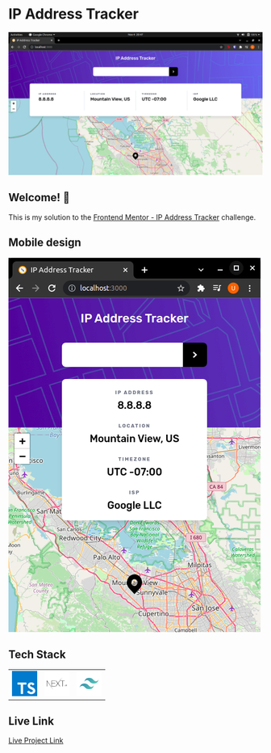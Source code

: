 # IP Address Tracker

![Desktop screenshot for IP address tracker](./design/screenshot-desktop.png)

## Welcome! 👋

This is my solution to the [Frontend Mentor - IP Address Tracker](https://www.frontendmentor.io/challenges/ip-address-tracker-I8-0yYAH0) challenge.

## Mobile design

![Screenshot for mobile design](./design/screenshot-mobile.png)

## Tech Stack

<table>
    <tr>
        <td>
            <img src="https://raw.githubusercontent.com/github/explore/80688e429a7d4ef2fca1e82350fe8e3517d3494d/topics/typescript/typescript.png" height="50" alt="Typescript">
        </td>
        <td>
            <img src="https://raw.githubusercontent.com/github/explore/28b02bbc9ad9f7a503c43775aebeb515dc2da5fc/topics/nextjs/nextjs.png" height="50" alt="NextJS">
        </td>
        <td>
            <img src="https://raw.githubusercontent.com/github/explore/882462b8ecc337fd9c9b2572bc463a1cbc88fb6a/topics/tailwind/tailwind.png" height="50" alt="Tailwind CSS">
        </td> 
    </tr>
</table>

## Live Link

[Live Project Link](ip-address-tracker-puce.vercel.app)
